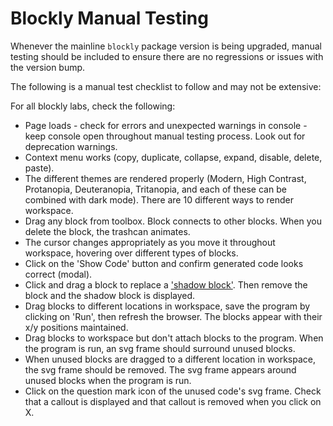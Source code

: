 # Blockly Manual Testing
Whenever the mainline `blockly` package version is being upgraded, manual testing should be included to ensure there are no regressions or issues with the version bump.

The following is a manual test checklist to follow and may not be extensive:

For all blockly labs, check the following:
- Page loads - check for errors and unexpected warnings in console - keep console open throughout manual testing process. Look out for deprecation warnings.
- Context menu works (copy, duplicate, collapse, expand, disable, delete, paste).
- The different themes are rendered properly (Modern, High Contrast, Protanopia, Deuteranopia, Tritanopia, and each of these can be combined with dark mode). There are 10 different ways to render workspace.
- Drag any block from toolbox. Block connects to other blocks. When you delete the block, the trashcan animates.
- The cursor changes appropriately as you move it throughout workspace, hovering over different types of blocks.
- Click on the 'Show Code' button and confirm generated code looks correct (modal).
- Click and drag a block to replace a ['shadow block'](https://developers.google.com/blockly/guides/configure/web/toolbox#shadow_blocks). Then remove the block and the shadow block is displayed.
- Drag blocks to different locations in workspace, save the program by clicking on 'Run', then refresh the browser. The blocks appear with their x/y positions maintained.
- Drag blocks to workspace but don't attach blocks to the program. When the program is run, an svg frame should surround unused blocks.
- When unused blocks are dragged to a different location in workspace, the svg frame should be removed. The svg frame appears around unused blocks when the program is run.
- Click on the question mark icon of the unused code's svg frame. Check that a callout is displayed and that callout is removed when you click on X.

